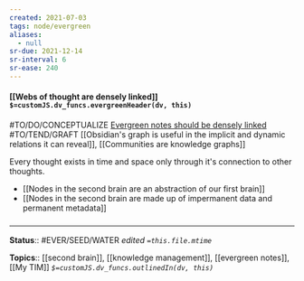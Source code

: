```yaml
---
created: 2021-07-03
tags: node/evergreen
aliases:
  - null
sr-due: 2021-12-14
sr-interval: 6
sr-ease: 240
---
```


#### [[Webs of thought are densely linked]] `$=customJS.dv_funcs.evergreenHeader(dv, this)`

#TO/DO/CONCEPTUALIZE  [Evergreen notes should be densely linked](https://notes.andymatuschak.org/z2HUE4ABbQjUNjrNemvkTCsLa1LPDRuwh1tXC)
#TO/TEND/GRAFT  [[Obsidian's graph is useful in the implicit and dynamic relations it can reveal]], [[Communities are knowledge graphs]]

Every thought exists in time and space only through it's connection to other thoughts.  
- [[Nodes in the second brain are an abstraction of our first brain]]
- [[Nodes in the second brain are made up of impermanent data and permanent metadata]]

### <hr class="footnote"/>

**Status**:: #EVER/SEED/WATER 
*edited `=this.file.mtime`*

**Topics**:: [[second brain]], [[knowledge management]], [[evergreen notes]], [[My TIM]] 
*`$=customJS.dv_funcs.outlinedIn(dv, this)`*

